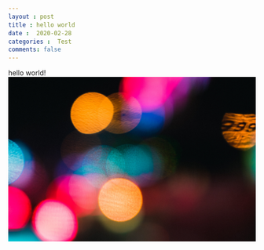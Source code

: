 ```yaml
---
layout : post
title : hello world
date :  2020-02-28
categories :  Test
comments: false
---
```


hello world!
![test](/assets/helloworld.jpg)


